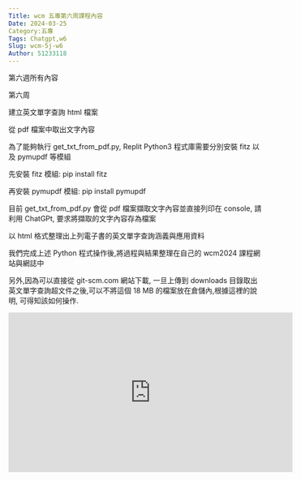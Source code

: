 ```yaml
---
Title: wcm 五專第六周課程內容
Date: 2024-03-25 
Category:五專 
Tags: Chatgpt,w6
Slug: wcm-5j-w6
Author: 51233118
---
```


第六週所有內容

<!-- PELICAN_END_SUMMARY -->

第六周

建立英文單字查詢 html 檔案

從 pdf 檔案中取出文字內容

為了能夠執行 get_txt_from_pdf.py, Replit Python3 程式庫需要分別安裝 fitz 以及 pymupdf 等模組

先安裝 fitz 模組: pip install fitz

再安裝 pymupdf 模組: pip install pymupdf

目前 get_txt_from_pdf.py 會從 pdf 檔案擷取文字內容並直接列印在 console, 請利用 ChatGPt, 要求將擷取的文字內容存為檔案

以 html 格式整理出上列電子書的英文單字查詢涵義與應用資料

我們完成上述 Python 程式操作後,將過程與結果整理在自己的 wcm2024 課程網站與網誌中

另外,因為可以直接從 git-scm.com 網站下載, 一旦上傳到 downloads 目錄取出英文單字查詢超文件之後,可以不將這個 18 MB 的檔案放在倉儲內,根據這裡的說明, 可得知該如何操作.

<iframe width="560" height="315" src="https://www.youtube.com/embed/Zt1auvGEKrk?si=p_WJFr6MvH4hspsu" title="YouTube video player" frameborder="0" allow="accelerometer; autoplay; clipboard-write; encrypted-media; gyroscope; picture-in-picture; web-share" referrerpolicy="strict-origin-when-cross-origin" allowfullscreen></iframe>